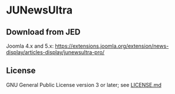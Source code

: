 # JUNewsUltra

## Download from JED

Joomla 4.x and 5.x:
https://extensions.joomla.org/extension/news-display/articles-display/junewsultra-pro/

## License

GNU General Public License version 3 or later; see [LICENSE.md](LICENSE.md)

